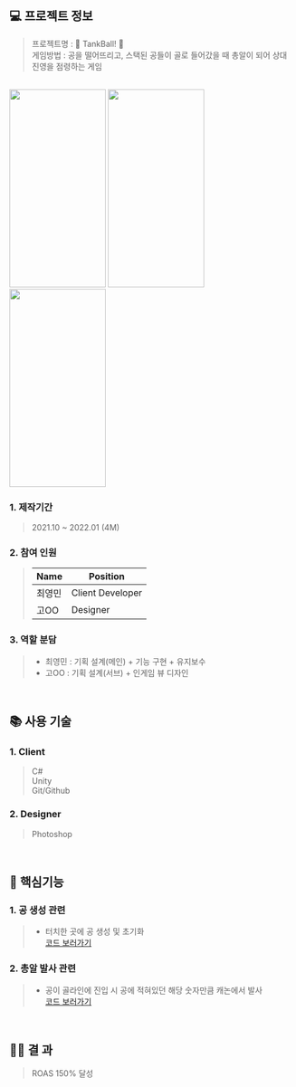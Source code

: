 ## 💻 프로젝트 정보

> 프로젝트명 : 🔴 TankBall! 🔵<br>
> 게임방법 : 공을 떨어뜨리고, 스택된 공들이 골로 들어갔을 때 총알이 되어 상대 진영을 점령하는 게임

<br>

<img src="https://github.com/Jpot777/TimeWalker3D/assets/83854046/2d883547-dcf2-40ec-b12f-4e80f72b1802" width="170" height="350"/>
<img src="https://github.com/Jpot777/TimeWalker3D/assets/83854046/e0a62b15-c1f1-40c4-bdb9-4ab74e42d38d" width="170" height="350"/>
<img src="https://github.com/Jpot777/TimeWalker3D/assets/83854046/e7282e5f-e5ca-414e-bfda-a6b9ab163f3c" width="170" height="350"/>

### 1. 제작기간
>  2021.10 ~ 2022.01 (4M)

### 2. 참여 인원
>Name|Position|
>|------|---|
>|최영민|Client Developer|
>|고OO|Designer|

### 3. 역할 분담
> - 최영민 : 기획 설계(메인) + 기능 구현 + 유지보수
> - 고OO : 기획 설계(서브) + 인게임 뷰 디자인

<br>

## 📚 사용 기술

### 1. Client
> C#<br>
> Unity<br>
> Git/Github<br>

### 2. Designer
> Photoshop

<br>

## 🔑 핵심기능

### 1. 공 생성 관련
> - 터치한 곳에 공 생성 및 초기화  <br>
> [코드 보러가기](https://github.com/richrookie/TankBall/blob/df0e9dde39a176c4e80d32585ac197ca01adc070/Assets/02Scripts/UI/UI_GameScene.cs#L110)<br>
### 2. 총알 발사 관련
> - 공이 골라인에 진입 시 공에 적혀있던 해당 숫자만큼 캐논에서 발사 <br>
> [코드 보러가기](https://github.com/richrookie/TankBall/blob/eadac224c2e6315ad55322445781c25b362f5ecd/Assets/02Scripts/Managers/Game/Cannon.cs#L67)

<br>

## 💁‍♂️ 결 과
> ROAS 150% 달성
